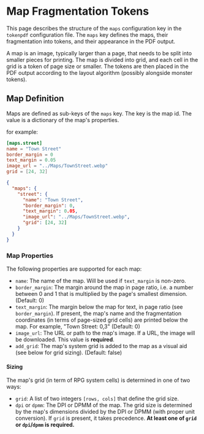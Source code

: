 # Map Fragmentation Tokens
This page describes the structure of the `maps` configuration key in the `tokenpdf` configuration file. The `maps` key defines the maps, their fragmentation into tokens, and their appearance in the PDF output.

A map is an image, typically larger than a page, that needs to be split into smaller pieces for printing. The map is divided into grid, and each cell in the grid is a token of page size or smaller. The tokens are then placed in the PDF output according to the layout algorithm (possibly alongside monster tokens).

## Map Definition
Maps are defined as sub-keys of the `maps` key. The key is the map id. The value is a dictionary of the map's properties.

for example:
```toml
[maps.street]
name = "Town Street"
border_margin = 0
text_margin = 0.05
image_url = "../Maps/TownStreet.webp"
grid = [24, 32]
```
```json
{
  "maps": {
    "street": {
      "name": "Town Street",
      "border_margin": 0,
      "text_margin": 0.05,
      "image_url": "../Maps/TownStreet.webp",
      "grid": [24, 32]
    }
  }
}
```

### Map Properties
The following properties are supported for each map:
- `name`: The name of the map. Will be used if `text_margin` is non-zero.
- `border_margin`: The margin around the map in page ratio, i.e. a number between 0 and 1 that is multiplied by the page's smallest dimension. (Default: 0)
- `text_margin`: The margin below the map for text, in page ratio (see `border_margin`). If present, the map's name and the fragmentation coordinates (in terms of page-sized grid cells) are printed below the map. For example, "Town Street: 0,3" (Default: 0)
- `image_url`: The URL or path to the map's image. If a URL, the image will be downloaded. This value is **required**.
- `add_grid`: The map's system grid is added to the map as a visual aid (see below for grid sizing). (Default: false)

#### Sizing
The map's grid (in term of RPG system cells) is determined in one of two ways:
- `grid`: A list of two integers `[rows, cols]` that define the grid size.
- `dpi` or `dpmm`: The DPI or DPMM of the map. The grid size is determined by the map's dimensions divided by the DPI or DPMM (with proper unit conversion). If `grid` is present, it takes precedence.
**At least one of `grid` or `dpi`/`dpmm` is required.**



